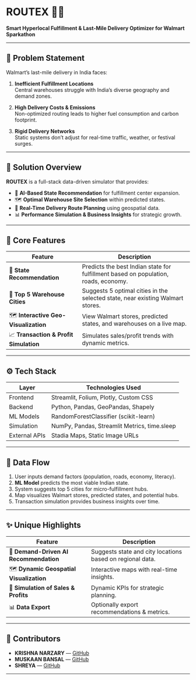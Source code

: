 
# ROUTEX 🚛📍
**Smart Hyperlocal Fulfillment & Last-Mile Delivery Optimizer for Walmart Sparkathon**

---

## 🛒 Problem Statement

Walmart’s last-mile delivery in India faces:

1. **Inefficient Fulfillment Locations**  
Central warehouses struggle with India’s diverse geography and demand zones.

2. **High Delivery Costs & Emissions**  
Non-optimized routing leads to higher fuel consumption and carbon footprint.

3. **Rigid Delivery Networks**  
Static systems don’t adjust for real-time traffic, weather, or festival surges.

---

## 🚀 Solution Overview

**ROUTEX** is a full-stack data-driven simulator that provides:

- 📍 **AI-Based State Recommendation** for fulfillment center expansion.
- 🗺️ **Optimal Warehouse Site Selection** within predicted states.
- 🚚 **Real-Time Delivery Route Planning** using geospatial data.
- 📊 **Performance Simulation & Business Insights** for strategic growth.

---

## 🧩 Core Features

| Feature | Description |
|---------|-------------|
| 📍 **State Recommendation** | Predicts the best Indian state for fulfillment based on population, roads, economy. |
| 🏢 **Top 5 Warehouse Cities** | Suggests 5 optimal cities in the selected state, near existing Walmart stores. |
| 🗺️ **Interactive Geo-Visualization** | View Walmart stores, predicted states, and warehouses on a live map. |
| 📈 **Transaction & Profit Simulation** | Simulates sales/profit trends with dynamic metrics. |

---

## ⚙️ Tech Stack

| Layer         | Technologies Used                           |
|---------------|--------------------------------------------|
| Frontend      | Streamlit, Folium, Plotly, Custom CSS       |
| Backend       | Python, Pandas, GeoPandas, Shapely          |
| ML Models  | RandomForestClassifier (scikit-learn)       |
| Simulation    | NumPy, Pandas, Streamlit Metrics, time.sleep|
| External APIs | Stadia Maps, Static Image URLs              |


---

## 🔄 Data Flow

1. User inputs demand factors (population, roads, economy, literacy).
2. **ML Model** predicts the most viable Indian state.
3. System suggests top 5 cities for micro-fulfillment hubs.
4. Map visualizes Walmart stores, predicted states, and potential hubs.
5. Transaction simulation provides business insights over time.

---

## ✨ Unique Highlights

| Feature | Description |
|---------|-------------|
| 🎯 **Demand-Driven AI Recommendation** | Suggests state and city locations based on regional data. |
| 🗺️ **Dynamic Geospatial Visualization** | Interactive maps with real-time insights. |
| 🚦 **Simulation of Sales & Profits** | Dynamic KPIs for strategic planning. |
| 📊 **Data Export** | Optionally export recommendations & metrics. |

---


## 🤝 Contributors

- **KRISHNA NARZARY** — [GitHub](https://github.com/krishnanarzary)
- **MUSKAAN BANSAL** — [GitHub](https://github.com/muskaan024)
- **SHREYA** — [GitHub](https://github.com/Shreya617630)

---


